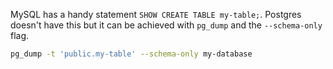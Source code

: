<!--
.. title: Show table create statement in Postgres
.. slug: postgres-show-create
.. date: 2020-11-22 00:00:00
.. tags: sql,sql
.. category: sql
.. link: 
.. description: 
.. type: text
-->

MySQL has a handy statement `SHOW CREATE TABLE my-table;`. Postgres doesn't have this but it can be achieved with `pg_dump` and the `--schema-only` flag.

```bash
pg_dump -t 'public.my-table' --schema-only my-database
```
